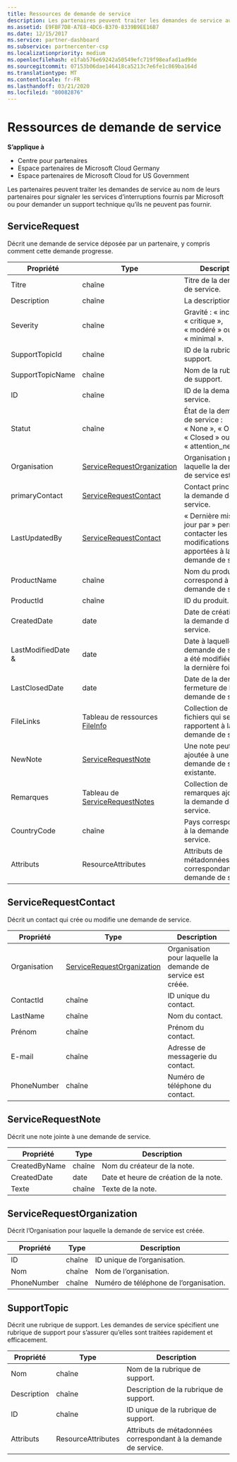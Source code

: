 ```yaml
---
title: Ressources de demande de service
description: Les partenaires peuvent traiter les demandes de service au nom de leurs partenaires pour signaler les services d’interruptions fournis par Microsoft ou pour demander un support technique qu’ils ne peuvent pas fournir.
ms.assetid: E9FBF7D8-A7E8-4DC6-B370-8339B9EE16B7
ms.date: 12/15/2017
ms.service: partner-dashboard
ms.subservice: partnercenter-csp
ms.localizationpriority: medium
ms.openlocfilehash: e1fab576e69242a50549efc719f98eafad1ad9de
ms.sourcegitcommit: 07153b06dae146418ca5213c7e6fe1c869ba164d
ms.translationtype: MT
ms.contentlocale: fr-FR
ms.lasthandoff: 03/21/2020
ms.locfileid: "80082876"
---
```

# <a name="service-request-resources"></a>Ressources de demande de service


**S’applique à**

- Centre pour partenaires
- Espace partenaires de Microsoft Cloud Germany
- Espace partenaires de Microsoft Cloud for US Government

Les partenaires peuvent traiter les demandes de service au nom de leurs partenaires pour signaler les services d’interruptions fournis par Microsoft ou pour demander un support technique qu’ils ne peuvent pas fournir.

## <a name="span-idservicerequestspan-idservicerequestspan-idservicerequestservicerequest"></a><span id="ServiceRequest"/><span id="servicerequest"/><span id="SERVICEREQUEST"/>ServiceRequest


Décrit une demande de service déposée par un partenaire, y compris comment cette demande progresse.

| Propriété         | Type                                                          | Description                                                                          |
|------------------|---------------------------------------------------------------|--------------------------------------------------------------------------------------|
| Titre            | chaîne                                                        | Titre de la demande de service.                                                           |
| Description      | chaîne                                                        | La description.                                                                     |
| Severity         | chaîne                                                        | Gravité : « inconnu », « critique », « modéré » ou « minimal ».                       |
| SupportTopicId   | chaîne                                                        | ID de la rubrique de support.                                                         |
| SupportTopicName | chaîne                                                        | Nom de la rubrique de support.                                                       |
| ID               | chaîne                                                        | ID de la demande de service.                                                       |
| Statut           | chaîne                                                        | État de la demande de service : « None », « Open », « Closed » ou « attention\_needed ». |
| Organisation     | [ServiceRequestOrganization](#servicerequestorganization)     | Organisation pour laquelle la demande de service est créée.                               |
| primaryContact   | [ServiceRequestContact](#servicerequestcontact)               | Contact principal sur la demande de service.                                              |
| LastUpdatedBy    | [ServiceRequestContact](#servicerequestcontact)               | « Dernière mise à jour par » permet de contacter les modifications apportées à la demande de service.                        |
| ProductName      | chaîne                                                        | Nom du produit qui correspond à la demande de service.                     |
| ProductId        | chaîne                                                        | ID du produit.                                                               |
| CreatedDate      | date                                                          | Date de création de la demande de service.                                          |
| LastModifiedDate & | date                                                          | Date à laquelle la demande de service a été modifiée pour la dernière fois.                                 |
| LastClosedDate   | date                                                          | Date de la dernière fermeture de la demande de service.                                   |
| FileLinks        | Tableau de ressources [FileInfo](utility-resources.md#fileinfo) | Collection de liens de fichiers qui se rapportent à la demande de service.                    |
| NewNote          | [ServiceRequestNote](#servicerequestnote)                     | Une note peut être ajoutée à une demande de service existante.                                  |
| Remarques            | Tableau de [ServiceRequestNotes](#servicerequestnote)           | Collection de remarques ajoutées à la demande de service.                                  |
| CountryCode      | chaîne                                                        | Pays correspondant à la demande de service.                                    |
| Attributs       | ResourceAttributes                                            | Attributs de métadonnées correspondant à la demande de service.                        |

 

## <a name="span-idservicerequestcontactspan-idservicerequestcontactspan-idservicerequestcontactservicerequestcontact"></a><span id="ServiceRequestContact"/><span id="servicerequestcontact"/><span id="SERVICEREQUESTCONTACT"/>ServiceRequestContact


Décrit un contact qui crée ou modifie une demande de service.

| Propriété     | Type                                                      | Description                                            |
|--------------|-----------------------------------------------------------|--------------------------------------------------------|
| Organisation | [ServiceRequestOrganization](#servicerequestorganization) | Organisation pour laquelle la demande de service est créée. |
| ContactId    | chaîne                                                    | ID unique du contact.                               |
| LastName     | chaîne                                                    | Nom du contact.                          |
| Prénom    | chaîne                                                    | Prénom du contact.                         |
| E-mail        | chaîne                                                    | Adresse de messagerie du contact.                              |
| PhoneNumber  | chaîne                                                    | Numéro de téléphone du contact.                       |

 

## <a name="span-idservicerequestnotespan-idservicerequestnotespan-idservicerequestnoteservicerequestnote"></a><span id="ServiceRequestNote"/><span id="servicerequestnote"/><span id="SERVICEREQUESTNOTE"/>ServiceRequestNote


Décrit une note jointe à une demande de service.

| Propriété      | Type   | Description                                  |
|---------------|--------|----------------------------------------------|
| CreatedByName | chaîne | Nom du créateur de la note.         |
| CreatedDate   | date   | Date et heure de création de la note. |
| Texte          | chaîne | Texte de la note.                        |

 

## <a name="span-idservicerequestorganizationspan-idservicerequestorganizationspan-idservicerequestorganizationservicerequestorganization"></a><span id="ServiceRequestOrganization"/><span id="servicerequestorganization"/><span id="SERVICEREQUESTORGANIZATION"/>ServiceRequestOrganization


Décrit l’Organisation pour laquelle la demande de service est créée.

| Propriété    | Type   | Description                           |
|-------------|--------|---------------------------------------|
| ID          | chaîne | ID unique de l’organisation.    |
| Nom        | chaîne | Nom de l’organisation.         |
| PhoneNumber | chaîne | Numéro de téléphone de l’organisation. |

 

## <a name="span-idsupporttopicspan-idsupporttopicspan-idsupporttopicsupporttopic"></a><span id="SupportTopic"/><span id="supporttopic"/><span id="SUPPORTTOPIC"/>SupportTopic


Décrit une rubrique de support. Les demandes de service spécifient une rubrique de support pour s’assurer qu’elles sont traitées rapidement et efficacement.

| Propriété    | Type               | Description                                                   |
|-------------|--------------------|---------------------------------------------------------------|
| Nom        | chaîne             | Nom de la rubrique de support.                                |
| Description | chaîne             | Description de la rubrique de support.                         |
| ID          | chaîne             | ID unique de la rubrique de support.                           |
| Attributs  | ResourceAttributes | Attributs de métadonnées correspondant à la demande de service. |

 

 

 




